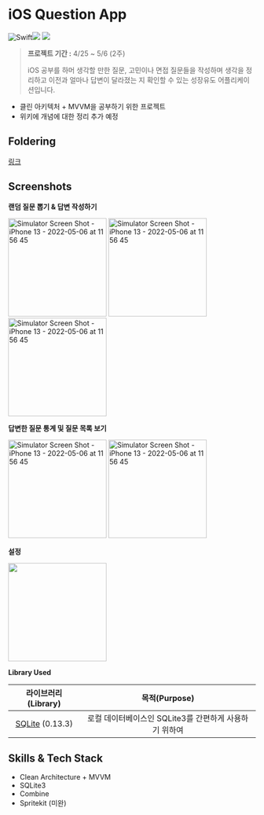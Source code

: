 # iOS Question App

![Swift](https://img.shields.io/badge/Swift-5.0-orange.svg)<img src="https://img.shields.io/badge/iOS-13.0-brightgreen"> <img src="https://img.shields.io/badge/Xcode-13.3-red"> 

> **프로젝트 기간 :** 4/25 ~ 5/6 (2주)
> 
> iOS 공부를 하머 생각할 만한 질문, 고민이나 면접 질문들을 작성하며 생각을 정리하고 이전과 얼마나 답변이 달라졌는 지 확인할 수 있는 성장유도 어플리케이션입니다.

- 클린 아키텍처 + MVVM을 공부하기 위한 프로젝트 
- 위키에 개념에 대한 정리 추가 예정

## Foldering

[링크]()


## Screenshots

**랜덤 질문 뽑기 & 답변 작성하기**

<img src="https://user-images.githubusercontent.com/56102421/167376549-97d3fca2-b1da-4133-8315-92d7627ca84e.png" alt="Simulator Screen Shot - iPhone 13 - 2022-05-06 at 11 56 45" width="200" />  <img src="https://user-images.githubusercontent.com/56102421/167378386-5d2bf3d7-49d1-450d-b848-5be169e656c2.png" alt="Simulator Screen Shot - iPhone 13 - 2022-05-06 at 11 56 45" width="200" /> <img src="https://user-images.githubusercontent.com/56102421/167376797-0a1bdc20-46e5-44f8-b9f2-c4d4a0ce83d9.png" alt="Simulator Screen Shot - iPhone 13 - 2022-05-06 at 11 56 45" width="200" />

**답변한 질문 통계 및 질문 목록 보기** 

<img src="https://user-images.githubusercontent.com/56102421/167376961-03f09cc7-5beb-4538-bf1c-4c752a51ec7c.png" alt="Simulator Screen Shot - iPhone 13 - 2022-05-06 at 11 56 45" width="200" /> <img src="https://user-images.githubusercontent.com/56102421/167378911-f2e076e4-7dc7-4e26-8f15-3e395c304b99.png" alt="Simulator Screen Shot - iPhone 13 - 2022-05-06 at 11 56 45" width="200" />

**설정**

<img src="https://user-images.githubusercontent.com/56102421/167379490-595f9896-07ff-437f-8e0a-fe9fad0d7364.png" width="200" /> 

**Library Used**

|                     라이브러리(Library)                      |                     목적(Purpose)                      |
| :----------------------------------------------------------: | :----------------------------------------------------: |
| [SQLite](https://github.com/stephencelis/SQLite.swift) (0.13.3) | 로컬 데이터베이스인 SQLite3를 간편하게 사용하기 위하여 |


## Skills & Tech Stack

- Clean Architecture + MVVM 
- SQLite3
- Combine 
- Spritekit (미완)
